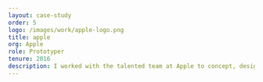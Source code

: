 ```yaml
---
layout: case-study
order: 5
logo: /images/work/apple-logo.png
title: apple
org: Apple
role: Prototyper
tenure: 2016
description: I worked with the talented team at Apple to concept, design, and partner with engineering on both the “Built-in Apps” and “Custom Apps” for their <a href="https://www.apple.com/business/products-platform/" target="_blank">Apple at Work</a> program. We explored ways to extend the iOS ecosystem for people at work in a historically individual-use, consumer-first product company.
---
```

